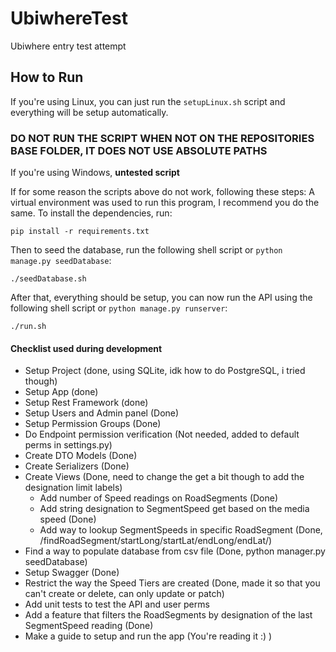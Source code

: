 # UbiwhereTest
Ubiwhere entry test attempt

## How to Run

If you're using Linux, you can just run the ```setupLinux.sh``` script and everything will be setup automatically.
### DO NOT RUN THE SCRIPT WHEN NOT ON THE REPOSITORIES BASE FOLDER, IT DOES NOT USE ABSOLUTE PATHS
If you're using Windows, **untested script**

If for some reason the scripts above do not work, following these steps:
A virtual environment was used to run this program, I recommend you do the same.
To install the dependencies, run:
```
pip install -r requirements.txt
```
Then to seed the database, run the following shell script or ```python manage.py seedDatabase```:
```
./seedDatabase.sh
```

After that, everything should be setup, you can now run the API using the following shell script or ```python manage.py runserver```:
```
./run.sh
```




#### Checklist used during development
 - Setup Project (done, using SQLite, idk how to do PostgreSQL, i tried though)
 - Setup App (done)
 - Setup Rest Framework (done)
 - Setup Users and Admin panel (Done)
 - Setup Permission Groups (Done)
 - Do Endpoint permission verification (Not needed, added to default perms in settings.py)
 - Create DTO Models (Done)
 - Create Serializers (Done)
 - Create Views (Done, need to change the get a bit though to add the designation limit labels)
   - Add number of Speed readings on RoadSegments (Done)
   - Add string designation to SegmentSpeed get based on the media speed (Done)
   - Add way to lookup SegmentSpeeds in specific RoadSegment (Done, /findRoadSegment/startLong/startLat/endLong/endLat/)
 - Find a way to populate database from csv file (Done, python manager.py seedDatabase)
 - Setup Swagger (Done)
 - Restrict the way the Speed Tiers are created (Done, made it so that you can't create or delete, can only update or patch)
 - Add unit tests to test the API and user perms
 - Add a feature that filters the RoadSegments by designation of the last SegmentSpeed reading (Done)
 - Make a guide to setup and run the app (You're reading it :) )
